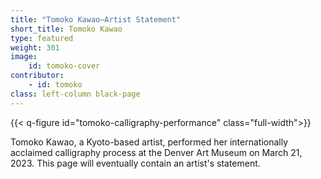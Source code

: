 ```yaml
---
title: "Tomoko Kawao—Artist Statement"
short_title: Tomoko Kawao
type: featured
weight: 301
image:
    id: tomoko-cover
contributor:
    - id: tomoko
class: left-column black-page
---
```


{{< q-figure id="tomoko-calligraphy-performance" class="full-width">}}

Tomoko Kawao, a Kyoto-based artist, performed her internationally acclaimed calligraphy process at the Denver Art Museum on March 21, 2023. This page will eventually contain an artist's statement. 